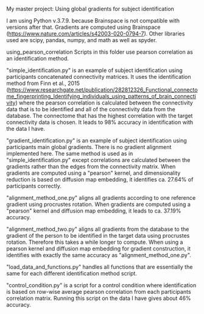 My master project: 
Using global gradients for subject identification

I am using Python v.3.7.9. because Brainspace is not compatible with versions 
after that. Gradients are computed using Brainspace
(https://www.nature.com/articles/s42003-020-0794-7).
Other libraries used are scipy, pandas, numpy, and math as well as spyder.

using_pearson_correlation
Scripts in this folder use pearson correlation as an identification method.

"simple_identification.py" is an example of subject identification using 
participants concatenated connectivity matrices. It uses the identification 
method from Finn et al., 2015 
(https://www.researchgate.net/publication/282812326_Functional_connectome_fingerprinting_Identifying_individuals_using_patterns_of_brain_connectivity) 
where the pearson correlation is calculated between the connectivity data that 
is to be identified and all of the connectivity data from the database.
The connectome that has the highest correlation with the target connectivity data is chosen.
It leads to 98% accuracy in identification with the data I have.

"gradient_identification.py" is an example of subject identification using 
participants main global gradients. There is no gradient alignment implemented
here. The same method is used as in "simple_identification.py" except 
correlations are calculated between the gradients rather than the edges 
from the connectivity matrix. When gradients are computed using a "pearson" 
kernel, and dimensionality reduction is based on diffusion map  embedding, 
it identifies ca. 27.64% of participants correctly.

"alignment_method_one.py" aligns all gradients according to one reference 
gradient using procrustes rotation. When gradients are computed using a 
"pearson" kernel and diffusion map embedding, it leads to ca. 37.19% accuracy. 

"alignment_method_two.py" aligns all gradients from the database to the gradient
of the person to be identified in the target data using procrustes rotation.
Therefore this takes a while longer to compute. 
When using a pearson kernel and diffusion map embedding for gradient construction,
it identifies with exactly the same accuracy as "alignment_method_one.py".

"load_data_and_functions.py" handles all functions that are essentially the same 
for each different identification method script.

"control_condition.py" is a script for a control condition where identification
is based on row-wise average pearson correlation from each participants correlation matrix.
Running this script on the data I have gives about 46% accuracy.
